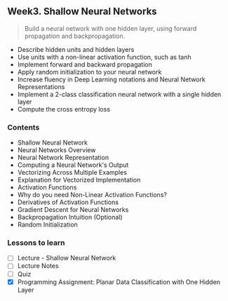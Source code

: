 ## Week3. Shallow Neural Networks
> Build a neural network with one hidden layer, using forward propagation and backpropagation.

* Describe hidden units and hidden layers
* Use units with a non-linear activation function, such as tanh
* Implement forward and backward propagation
* Apply random initialization to your neural network
* Increase fluency in Deep Learning notations and Neural Network Representations
* Implement a 2-class classification neural network with a single hidden layer
* Compute the cross entropy loss

### Contents
* Shallow Neural Network
* Neural Networks Overview
* Neural Network Representation
* Computing a Neural Network's Output
* Vectorizing Across Multiple Examples
* Explanation for Vectorized Implementation
* Activation Functions
* Why do you need Non-Linear Activation Functions?
* Derivatives of Activation Functions
* Gradient Descent for Neural Networks
* Backpropagation Intuition (Optional)
* Random Initialization


### Lessons to learn
- [ ] Lecture - Shallow Neural Network
- [ ] Lecture Notes
- [ ] Quiz
- [x] Programming Assignment: Planar Data Classification with One Hidden Layer
<br>
